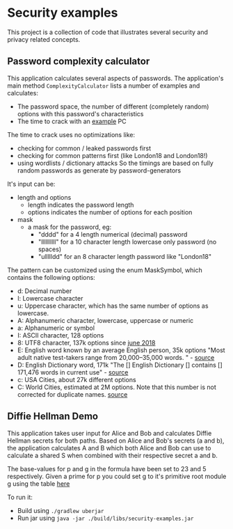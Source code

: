 # Security examples

This project is a collection of code that illustrates several security and privacy related concepts.


## Password complexity calculator

This application calculates several aspects of passwords. The application's main method ```ComplexityCalculator``` lists a number of examples and calculates:
* The password space, the number of different (completely random) options with this password's characteristics
* The time to crack with an [example](https://www.netmux.com/blog/how-to-build-a-password-cracking-rig) PC

The time to crack uses no optimizations like:
* checking for common / leaked passwords first
* checking for common patterns first (like London18 and London18!)
* using wordlists / dictionary attacks
So the timings are based on fully random passwords as generate by password-generators

It's input can be:
* length and options
  * length indicates the password length
  * options indicates the number of options for each position
* mask
  * a mask for the password, eg:
    * "dddd" for a 4 length numerical (decimal) password
    * "llllllllll" for a 10 character length lowercase only password (no spaces)
    * "ullllldd" for an 8 character length password like "London18"

The pattern can be customized using the enum MaskSymbol, which contains the following options:
* d: Decimal number
* l: Lowercase character
* u: Uppercase character, which has the same number of options as lowercase.
* A: Alphanumeric character, lowercase, uppercase or numeric
* a: Alphanumeric or symbol
* I: ASCII character, 128 options
* 8: UTF8 character, 137k options since [june 2018](http://www.babelstone.co.uk/Unicode/HowMany.html)
* E: English word known by an average English person, 35k options "Most adult native test-takers range from 20,000–35,000 words. " - [source](https://www.economist.com/johnson/2013/05/29/lexical-facts)
* D: English Dictionary word, 171k "The [] English Dictionary [] contains [] 171,476 words in current use" - [source](https://en.oxforddictionaries.com/explore/how-many-words-are-there-in-the-english-language/)
* c: USA Cities, about 27k different options
* C: World Cities, estimated at 2M options. Note that this number is not corrected for duplicate names. [source](https://www.quora.com/How-many-towns-and-cities-are-there-in-the-world)

## Diffie Hellman Demo

This application takes user input for Alice and Bob and calculates Diffie Hellman secrets for both paths.
Based on Alice and Bob's secrets (a and b), the application calculates A and B which both Alice and Bob
can use to calculate a shared S when combined with their respective secret a and b.

The base-values for p and g in the formula have been set to 23 and 5 respectively.
Given a prime for p you could set g to it's primitive root module g using the table [here](https://en.wikipedia.org/wiki/Primitive_root_modulo_n)
 
To run it:
* Build using ```./gradlew uberjar```
* Run jar using ```java -jar ./build/libs/security-examples.jar```

